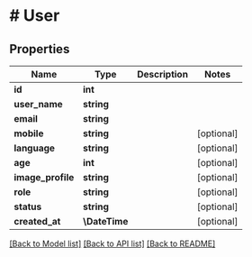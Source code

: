 # # User

## Properties

Name | Type | Description | Notes
------------ | ------------- | ------------- | -------------
**id** | **int** |  |
**user_name** | **string** |  |
**email** | **string** |  |
**mobile** | **string** |  | [optional]
**language** | **string** |  | [optional]
**age** | **int** |  | [optional]
**image_profile** | **string** |  | [optional]
**role** | **string** |  | [optional]
**status** | **string** |  | [optional]
**created_at** | **\DateTime** |  | [optional]

[[Back to Model list]](../../README.md#models) [[Back to API list]](../../README.md#endpoints) [[Back to README]](../../README.md)
